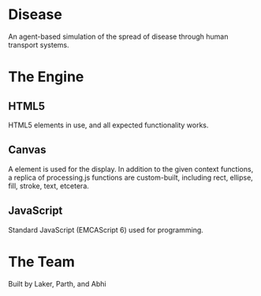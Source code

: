 # Disease
An agent-based simulation of the spread of disease through human transport systems.

# The Engine
## HTML5
HTML5 elements in use, and all expected functionality works.
## Canvas
A <canvas> element is used for the display. In addition to the given context functions, a replica of processing.js functions are custom-built, including rect, ellipse, fill, stroke, text, etcetera.
## JavaScript
Standard JavaScript (EMCAScript 6) used for programming.

# The Team
Built by Laker, Parth, and Abhi

